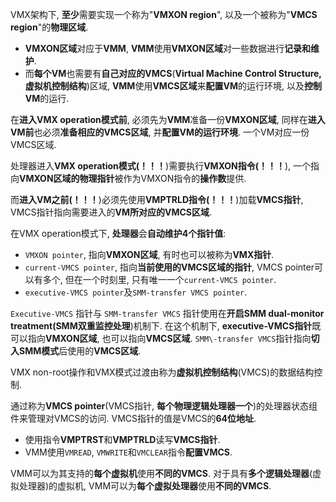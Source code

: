 

VMX架构下, **至少**需要实现一个称为"**VMXON region**", 以及一个被称为"**VMCS region**"的**物理区域**. 

- **VMXON区域**对应于**VMM**, **VMM**使用**VMXON区域**对一些数据进行**记录和维护**. 
- 而**每个VM**也需要有**自己对应的VMCS**(**Virtual Machine Control Structure, 虚拟机控制结构**)区域, **VMM**使用**VMCS区域**来**配置VM**的运行环境, 以及**控制VM**的运行.

在**进入VMX operation模式前**, 必须先为**VMM**准备一份**VMXON区域**, 同样在**进入VM前**也必须**准备相应的VMCS区域**, 并**配置VM的运行环境**. 一个VM对应一份VMCS区域.

处理器进入**VMX operation模式(！！！**)需要执行**VMXON指令(！！！**), 一个指向**VMXON区域的物理指针**被作为VMXON指令的**操作数**提供. 

而**进入VM之前(！！！**)必须先使用**VMPTRLD指令(！！！**)加载**VMCS指针**, VMCS指针指向需要进入的**VM所对应的VMCS区域**.

在VMX operation模式下, **处理器**会**自动维护4个指针值**:

- `VMXON pointer`, 指向**VMXON区域**, 有时也可以被称为**VMX指针**.
- `current-VMCS pointer`, 指向**当前使用的VMCS区域的指针**, VMCS pointer可以有多个, 但在一个时刻里, 只有唯一一个`current-VMCS pointer`.
- `executive-VMCS pointer`及`SMM-transfer VMCS pointer`.

`Executive-VMCS` 指针与 `SMM-transfer VMCS` 指针使用在**开启SMM dual\-monitor treatment(SMM双重监控处理**)机制下. 在这个机制下, **executive\-VMCS指针**既可以指向**VMXON区域**, 也可以指向**VMCS区域**. `SMM\-transfer VMCS`指针指向**切入SMM模式**后使用的**VMCS区域**.







VMX non-root操作和VMX模式过渡由称为**虚拟机控制结构**(VMCS)的数据结构控制. 

通过称为**VMCS pointer**(VMCS指针, **每个物理逻辑处理器一个**)的处理器状态组件来管理对VMCS的访问. VMCS指针的值是VMCS的**64位地址**.  
* 使用指令**VMPTRST**和**VMPTRLD**读写**VMCS指针**. 
* VMM使用`VMREAD`, `VMWRITE`和`VMCLEAR`指令**配置VMCS**. 

VMM可以为其支持的**每个虚拟机**使用**不同的VMCS**.  对于具有**多个逻辑处理器**(虚拟处理器)的虚拟机, VMM可以为**每个虚拟处理器**使用**不同的VMCS**. 